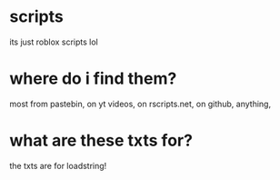 # scripts

its just roblox scripts lol

# where do i find them?

most from pastebin, on yt videos, on rscripts.net, on github, anything,

# what are these txts for?

the txts are for loadstring!
